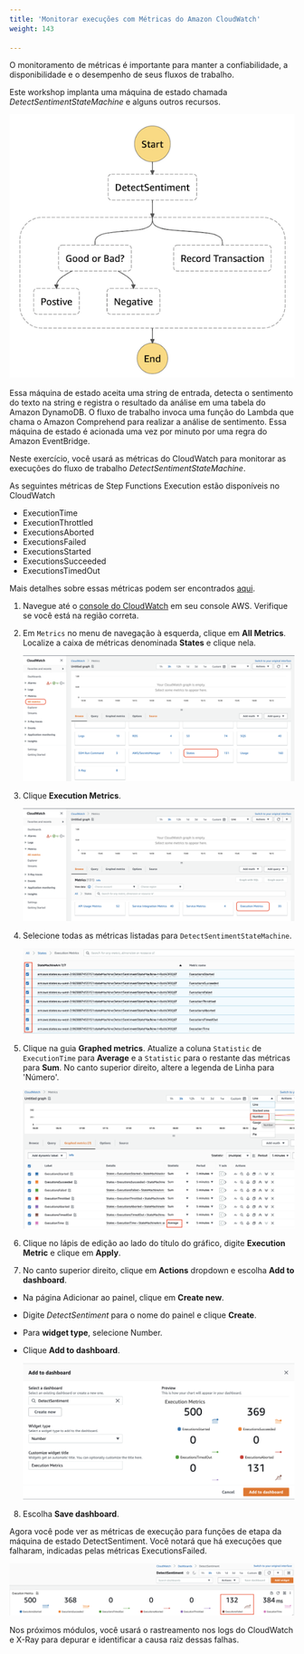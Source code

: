 ```yaml
---
title: 'Monitorar execuções com Métricas do Amazon CloudWatch'
weight: 143

---
```


O monitoramento de métricas é importante para manter a confiabilidade, a disponibilidade e o desempenho de seus fluxos de trabalho.

Este workshop implanta uma máquina de estado chamada *DetectSentimentStateMachine* e alguns outros recursos.

   ![DetectSentiment State Machine](/static/img/module-12/state-machine.png)

Essa máquina de estado aceita uma string de entrada, detecta o sentimento do texto na string e registra o resultado da análise em uma tabela do Amazon DynamoDB. O fluxo de trabalho invoca uma função do Lambda que chama o Amazon Comprehend para realizar a análise de sentimento. Essa máquina de estado é acionada uma vez por minuto por uma regra do Amazon EventBridge.

Neste exercício, você usará as métricas do CloudWatch para monitorar as execuções do fluxo de trabalho *DetectSentimentStateMachine*.

As seguintes métricas de Step Functions Execution estão disponíveis no CloudWatch
- ExecutionTime	
- ExecutionThrottled
- ExecutionsAborted	
- ExecutionsFailed	
- ExecutionsStarted	
- ExecutionsSucceeded	
- ExecutionsTimedOut

Mais detalhes sobre essas métricas podem ser encontrados [aqui](https://docs.aws.amazon.com/step-functions/latest/dg/procedure-cw-metrics.html#cloudwatch-step-functions-execution-metrics).

1. Navegue até o [console do CloudWatch](https://console.aws.amazon.com/cloudwatch/home) em seu console AWS. Verifique se você está na região correta.

2. Em `Metrics` no menu de navegação à esquerda, clique em **All Metrics**. Localize a caixa de métricas denominada **States** e clique nela.

   ![CW All Metrics States](/static/img/module-12/cw-all-metrics-states.png)

3. Clique **Execution Metrics**.

   ![Execution Metrics](/static/img/module-12/cw-states-execution-metrics.png)

4. Selecione todas as métricas listadas para `DetectSentimentStateMachine`. 

   ![DetectSentiment Metrics](/static/img/module-12/cw-detect-sentiment-metrics.png)

5. Clique na guia **Graphed metrics**. Atualize a coluna `Statistic` de `ExecutionTime` para **Average** e a `Statistic` para o restante das métricas para **Sum**. No canto superior direito, altere a legenda de Linha para 'Número'.

   ![Sum and Average](/static/img/module-12/cw-metrics-sum-avg.png)

6. Clique no lápis de edição ao lado do título do gráfico, digite **Execution Metric** e clique em **Apply**.

7. No canto superior direito, clique em **Actions** dropdown e escolha **Add to dashboard**.

- Na página Adicionar ao painel, clique em **Create new**.
- Digite *DetectSentiment* para o nome do painel e clique **Create**.
- Para **widget type**, selecione Number.
- Clique **Add to dashboard**.

   ![CW Metrics](/static/img/module-12/cw-add-dashboard.png)

8. Escolha **Save dashboard**.

Agora você pode ver as métricas de execução para funções de etapa da máquina de estado DetectSentiment. Você notará que há execuções que falharam, indicadas pelas métricas ExecutionsFailed.

   ![Dashboard Metrics](/static/img/module-12/cw-dashboard.png)

Nos próximos módulos, você usará o rastreamento nos logs do CloudWatch e X-Ray para depurar e identificar a causa raiz dessas falhas.